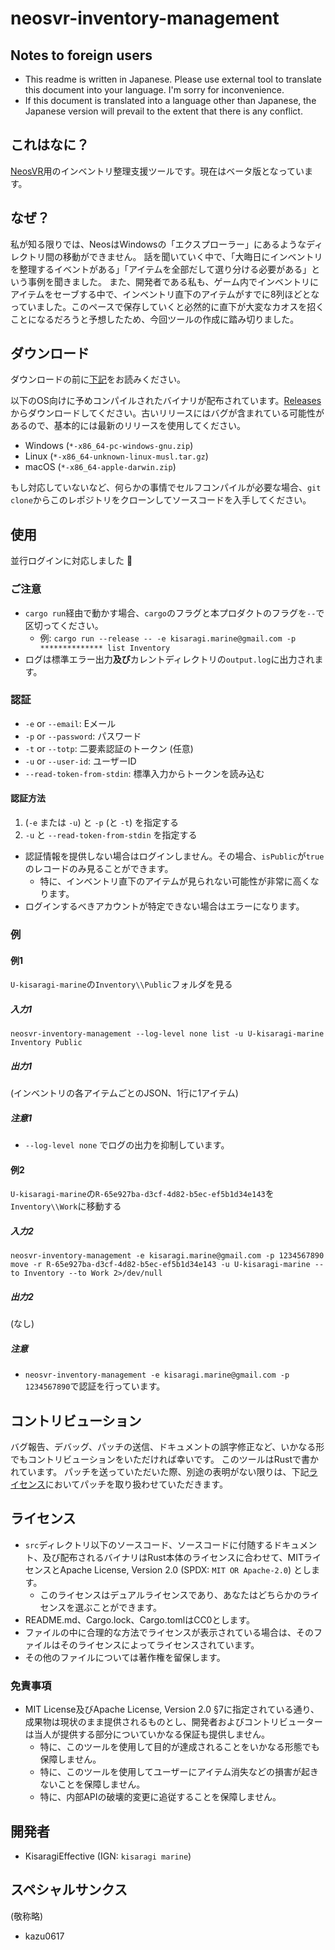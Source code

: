 # neosvr-inventory-management
## Notes to foreign users
* This readme is written in Japanese. Please use external tool to translate this document into your language. I'm sorry for inconvenience.
* If this document is translated into a language other than Japanese, the Japanese version will prevail to the extent that there is any conflict.

## これはなに？
[NeosVR](https://neos.com)用のインベントリ整理支援ツールです。現在はベータ版となっています。

## なぜ？
私が知る限りでは、NeosはWindowsの「エクスプローラー」にあるようなディレクトリ間の移動ができません。
話を聞いていく中で、「大晦日にインベントリを整理するイベントがある」「アイテムを全部だして選り分ける必要がある」という事例を聞きました。
また、開発者である私も、ゲーム内でインベントリにアイテムをセーブする中で、インベントリ直下のアイテムがすでに8列ほどとなっていました。このペースで保存していくと必然的に直下が大変なカオスを招くことになるだろうと予想したため、今回ツールの作成に踏み切りました。

## ダウンロード
ダウンロードの前に[下記](#ライセンス)をお読みください。

以下のOS向けに予めコンパイルされたバイナリが配布されています。[Releases](https://github.com/KisaragiEffective/neosvr-inventory-management/releases)からダウンロードしてください。古いリリースにはバグが含まれている可能性があるので、基本的には最新のリリースを使用してください。
* Windows (`*-x86_64-pc-windows-gnu.zip`)
* Linux (`*-x86_64-unknown-linux-musl.tar.gz`)
* macOS (`*-x86_64-apple-darwin.zip`)

もし対応していないなど、何らかの事情でセルフコンパイルが必要な場合、`git clone`からこのレポジトリをクローンしてソースコードを入手してください。

## 使用
並行ログインに対応しました :tada:

### ご注意
* `cargo run`経由で動かす場合、`cargo`のフラグと本プロダクトのフラグを`--`で区切ってください。
  * 例: `cargo run --release -- -e kisaragi.marine@gmail.com -p ************** list Inventory`
* ログは標準エラー出力**及び**カレントディレクトリの`output.log`に出力されます。

### 認証
* `-e` or `--email`: Eメール
* `-p` or `--password`: パスワード
* `-t` or `--totp`: 二要素認証のトークン (任意)
* `-u` or `--user-id`: ユーザーID
* `--read-token-from-stdin`: 標準入力からトークンを読み込む

#### 認証方法
1. (`-e` または `-u`) と `-p` (と `-t`) を指定する
2. `-u` と `--read-token-from-stdin` を指定する

* 認証情報を提供しない場合はログインしません。その場合、`isPublic`が`true`のレコードのみ見ることができます。
  * 特に、インベントリ直下のアイテムが見られない可能性が非常に高くなります。
* ログインするべきアカウントが特定できない場合はエラーになります。

### 例
#### 例1
`U-kisaragi-marine`の`Inventory\\Public`フォルダを見る

##### 入力1
```shell
neosvr-inventory-management --log-level none list -u U-kisaragi-marine Inventory Public
```

##### 出力1
(インベントリの各アイテムごとのJSON、1行に1アイテム)

##### 注意1
* `--log-level none` でログの出力を抑制しています。

#### 例2
`U-kisaragi-marine`の`R-65e927ba-d3cf-4d82-b5ec-ef5b1d34e143`を`Inventory\\Work`に移動する

##### 入力2
```shell
neosvr-inventory-management -e kisaragi.marine@gmail.com -p 1234567890 move -r R-65e927ba-d3cf-4d82-b5ec-ef5b1d34e143 -u U-kisaragi-marine --to Inventory --to Work 2>/dev/null
```

##### 出力2
(なし)

##### 注意
* `neosvr-inventory-management -e kisaragi.marine@gmail.com -p 1234567890`で認証を行っています。

## コントリビューション
バグ報告、デバッグ、パッチの送信、ドキュメントの誤字修正など、いかなる形でもコントリビューションをいただければ幸いです。
このツールはRustで書かれています。
パッチを送っていただいた際、別途の表明がない限りは、下記[ライセンス](#ライセンス)においてパッチを取り扱わせていただきます。

## ライセンス
* `src`ディレクトリ以下のソースコード、ソースコードに付随するドキュメント、及び配布されるバイナリはRust本体のライセンスに合わせて、MITライセンスとApache License, Version 2.0 (SPDX: `MIT OR Apache-2.0`) とします。
  * このライセンスはデュアルライセンスであり、あなたはどちらかのライセンスを選ぶことができます。
* README.md、Cargo.lock、Cargo.tomlはCC0とします。
* ファイルの中に合理的な方法でライセンスが表示されている場合は、そのファイルはそのライセンスによってライセンスされています。
* その他のファイルについては著作権を留保します。

### 免責事項
* MIT License及びApache License, Version 2.0 §7に指定されている通り、成果物は現状のまま提供されるものとし、開発者およびコントリビューターは当人が提供する部分についていかなる保証も提供しません。
  * 特に、このツールを使用して目的が達成されることをいかなる形態でも保障しません。
  * 特に、このツールを使用してユーザーにアイテム消失などの損害が起きないことを保障しません。
  * 特に、内部APIの破壊的変更に追従することを保障しません。

## 開発者
* KisaragiEffective (IGN: `kisaragi marine`)

## スペシャルサンクス
(敬称略)
* kazu0617
